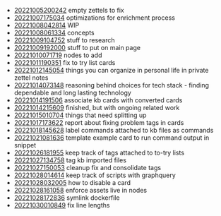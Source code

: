 - [20221005200242](/zet/20221005200242/README.md) empty zettels to fix
- [20221007175034](/zet/20221007175034/README.md) optimizations for enrichment process
- [20221008042814](/zet/20221008042814/README.md) WIP
- [20221008061334](/zet/20221008061334/README.md) concepts
- [20221009104752](/zet/20221009104752/README.md) stuff to research
- [20221009192000](/zet/20221009192000/README.md) stuff to put on main page
- [20221010071719](/zet/20221010071719/README.md) nodes to add
- [20221011190351](/zet/20221011190351/README.md) fix to try list cards
- [20221012145054](/zet/20221012145054/README.md) things you can organize in personal life in private zettel notes
- [20221014073148](/zet/20221014073148/README.md) reasoning behind choices for tech stack - finding dependable and long lasting technology
- [20221014191506](/zet/20221014191506/README.md) associate kb cards with converted cards
- [20221014215609](/zet/20221014215609/README.md) finished, but with ongoing related work
- [20221015010704](/zet/20221015010704/README.md) things that need splitting up
- [20221017173622](/zet/20221017173622/README.md) report about fixing problem tags in cards
- [20221018145628](/zet/20221018145628/README.md) label commands attached to kb files as commands
- [20221021081636](/zet/20221021081636/README.md) template example card to run command output in snippet
- [20221026181955](/zet/20221026181955/README.md) keep track of tags attached to to-try lists
- [20221027134758](/zet/20221027134758/README.md) tag kb imported files
- [20221027150053](/zet/20221027150053/README.md) cleanup fix and consolidate tags
- [20221028014614](/zet/20221028014614/README.md) keep track of scripts with graphquery
- [20221028032005](/zet/20221028032005/README.md) how to disable a card
- [20221028161058](/zet/20221028161058/README.md) enforce assets live in nodes
- [20221028172836](/zet/20221028172836/README.md) symlink dockerfile
- [20221030010849](/zet/20221030010849/README.md) fix line lengths
